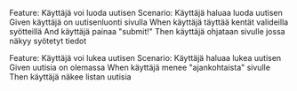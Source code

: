 Feature: Käyttäjä voi luoda uutisen
    Scenario: Käyttäjä haluaa luoda uutisen
        Given käyttäjä on uutisenluonti sivulla
        When käyttäjä täyttää kentät valideilla syötteillä
        And käyttäjä painaa "submit!"
        Then käyttäjä ohjataan sivulle jossa näkyy syötetyt tiedot


Feature: Käyttäjä voi lukea uutisen
    Scenario: Käyttäjä haluaa lukea uutisen
        Given uutisia on olemassa
        When käyttäjä menee "ajankohtaista" sivulle
        Then käyttäjä näkee listan uutisia